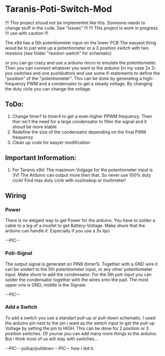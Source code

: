 # Taranis-Poti-Switch-Mod
!!! This project shoud not be implementet like this. Someone needs to change stuff in the code. See "Issues" !!!
!!! This project is work in progress !!! use with caution !!!

The x9d has a 5th potentiometer input on the lower PCB
The easyest thing woud be to just wire up a potentiometer or a 3 position switch with two resistors (see folder "resistor-switch" for schematic)

or you can go crazy and use a arduino micro to emulate the potentiometer. Then you can connect whatever you want to the arduino (in my case 2x 3-pos switches and one pushbutton) and use some if-statements to define the "position" of the "potentiometer". This can be done by generating a high-frequenzy PWM and a condensator to get a steady voltage. By changing the duty cicle you can change the voltage.

## ToDo:
1. Change timer1 to timer4 to get a even higher PPWM frequenzy. Then ther isn't the need for a large condensator to filter the signal and it shoud be more stable.
2. Redefine the size of the condensator depending on the final PWM frequenzy
3. Clean up code for easyer modification

## Important Information:
1. For Taranis x9d: The maximum Volgage for the potentiometer input is 3V! The Arduino can output more then that. So never use 100% duty cicle! Find max duty cicle with osziloskop or multimeter!

## Wiring
### Power
There is no elegant way to get Power for the arduino. You have to solder a cable to a leg of a mosfet to get Battery-Voltage. Make shure that the arduino can handle it. Especially if you use a 3s lipo

--PIC--

### Poti-Signal
The output signal is generatet on PIN9 (timer1). Together with a GND wire it can be soldert to the 5th potentiometer input, or any other potentiometer input. Make shure to add the condensator. For the 5th poti input you can solder the condensator together with the wires onto the pad.
The most upper one is GND, middle is the Signale.

--PIC--

### Add a Switch
To add a switch you use a standart pull-up or pull-down schematic. I used the arduino pin next to the pin i want as the switch input to get the pull-up Voltage by setting the pin to HIGH. This can be done for 2 position or 3 position switches.
Of yourse you can add many more things to the arduino. But i think most of us will stay with switches...

--PIC-- pullup/pulldown
--PIC-- how i did it.
